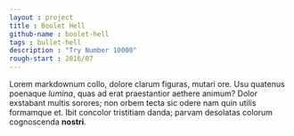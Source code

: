 ```yaml
---
layout : project
title : Boolet Hell
github-name : boolet-hell
tags : bullet-hell
description : "Try Number 10000"
rough-start : 2016/07
---
```


Lorem markdownum collo, dolore clarum figuras, mutari ore. Usu quatenus poenaque
*lumina*, quas ad erat praestantior aethere animum? Dolor exstabant multis
sorores; non orbem tecta sic odere nam quin utilis formamque et. Ibit concolor
tristitiam danda; parvam desolatas colorum cognoscenda **nostri**.

